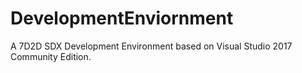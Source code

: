 # DevelopmentEnviornment
A 7D2D SDX Development Environment based on Visual Studio 2017 Community Edition.
